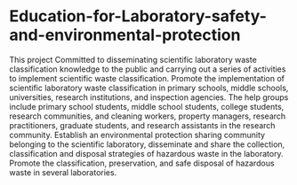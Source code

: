 # Education-for-Laboratory-safety-and-environmental-protection
This project Committed to disseminating scientific laboratory waste classification knowledge to the public and carrying out a series of activities to implement scientific waste classification. 
Promote the implementation of scientific laboratory waste classification in primary schools, middle schools, universities, research institutions, and inspection agencies. The help groups include primary school students, middle school students, college students, research communities, and cleaning workers, property managers, research practitioners, graduate students, and research assistants in the research community. 
Establish an environmental protection sharing community belonging to the scientific laboratory, disseminate and share the collection, classification and disposal strategies of hazardous waste in the laboratory. 
Promote the classification, preservation, and safe disposal of hazardous waste in several laboratories.
